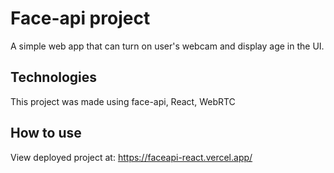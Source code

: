 # Face-api project

A simple web app that can turn on user's webcam and display age in the UI.

## Technologies

This project was made using face-api, React, WebRTC

## How to use

View deployed project at: https://faceapi-react.vercel.app/
